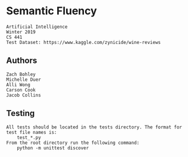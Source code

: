 
# Semantic Fluency
    Artificial Intelligence
    Winter 2019
    CS 441
    Test Dataset: https://www.kaggle.com/zynicide/wine-reviews
    
## Authors
    Zach Bohley
    Michelle Duer
    Alli Wong
    Carson Cook
    Jacob Collins

## Testing <a name="testing"></a>
    All tests should be located in the tests directory. The format for test file names is:
        test_*.py 
    From the root directory run the following command:
        python -m unittest discover
